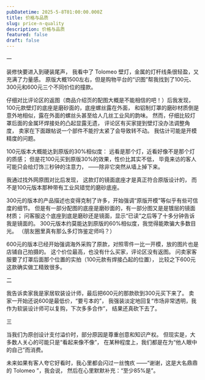 ```yaml
---
pubDatetime: 2025-5-8T01:00:00.000Z
title: 价格与品质
slug: price-n-quality
description: 价格与品质
featured: false
draft: false
---
```


一

装修快要进入到硬装尾声，
我看中了 Tolomeo 壁灯，金属的灯杆线条很轻盈，又充满了力量感。
原版大概1500左右，但是购物平台的“识图”帮我找到了100元、300元和600元三个不同价位的撞款。

仔细对比评论区的返图（商品介绍页的配图大概是不能相信的吧！）后我发现，
100元款壁灯的底座是磨砂面的，底座螺丝露在外面，
和铝制灯罩的磨砂材质倒是意外地相似，露在外面的螺丝头甚至给人几丝工业风的韵味。
然而，仔细比较灯罩后面的金属环焊接处的凸起显露无遗，
评论区有买家提到壁灯没办法调整角度，
卖家在下面跟帖说一个部件不能拧太紧了会导致转不动。
我估计可能是开模精度的问题。

100元版本大概能达到原版的30%相似度：
远看是那个灯，近看好像不是那个灯的质感；
但是花100元买到原版30%的效果，性价比其实不低，
毕竟来访的客人可能只会给灯饰三秒钟的注意力，
——除非它突然从墙上掉下来。

我通过找外网原图对比后发现，
这款灯的镜面底座才是真正符合原版设计的，
而不是100元版本那种带有工业风错觉的磨砂底座。

300元的版本的产品描述也变得克制了许多，开始强调“原版开模”等似乎有些可信度的细节。
但是有一部分配图的底座是磨砂面的，有一部分图又是是镀层的镜面材质；
问客服这个底座到底是磨砂还是镜面，显示“已读”之后等了十多分钟告诉我是镜面的。
300元版本约莫能达到原版的60%相似度，我觉得能欺骗大多数目光。
（朋友圈里真有那么多灯饰鉴定师吗？）

600元的版本已经开始强调海外采购了原款，对照零件一比一开模，放的图片也是店铺自己拍摄的。
这个价位最高，也没有什么买家，评论区没有返图。
问卖家客服要了灯罩后面那个位置的实拍（100元款有焊接凸起的位置），
比较之下600元这款确实做工精致很多。

二

我告诉卖家我是家居软装设计师，最后把600元的那款砍到300元买下来了。
卖家一开始还说600是最低价，“要亏本的”，
我强装淡定地回复“市场非常透明，我作为软装设计师可以复购，下次多多合作”，
结果还真砍下去了。

三

当我们为原创设计支付溢价时，部分原因是尊重创意和知识产权。
但现实是，大多数人关心的可能只是“看起来像不像”，
在某种程度上，我们都是在为“他人眼中的自己”而消费。

未来如果有客人夸它好看时，我心里都会闪过一丝愧疚
——“谢谢，这是大名鼎鼎的 Tolomeo ”，我会说，
然后在心里默默补充：“至少85%是”。